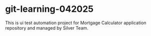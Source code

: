 # git-learning-042025
This is ui test automation project for Mortgage Calculator application repository and managed by Silver Team. 
